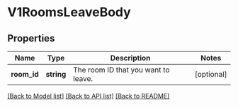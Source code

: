 # V1RoomsLeaveBody

## Properties
Name | Type | Description | Notes
------------ | ------------- | ------------- | -------------
**room_id** | **string** | The room ID that you want to leave. | [optional] 

[[Back to Model list]](../../README.md#documentation-for-models) [[Back to API list]](../../README.md#documentation-for-api-endpoints) [[Back to README]](../../README.md)

